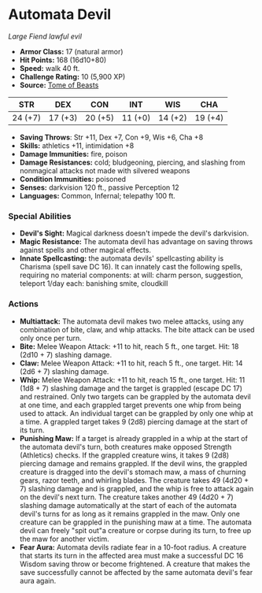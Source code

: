 # Automata Devil

*Large* *Fiend* *lawful evil*

- **Armor Class:** 17 (natural armor)
- **Hit Points:** 168 (16d10+80)
- **Speed:** walk 40 ft.
- **Challenge Rating:** 10 (5,900 XP)
- **Source:** [Tome of Beasts](https://koboldpress.com/kpstore/product/tome-of-beasts-for-5th-edition-print/)

| STR | DEX | CON | INT | WIS | CHA |
| --- | --- | --- | --- | --- | --- |
| 24 (+7) | 17 (+3) | 20 (+5) | 11 (+0) | 14 (+2) | 19 (+4) |

- **Saving Throws**: Str +11, Dex +7, Con +9, Wis +6, Cha +8
- **Skills:** athletics +11, intimidation +8
- **Damage Immunities:** fire, poison
- **Damage Resistances:** cold; bludgeoning, piercing, and slashing from nonmagical attacks not made with silvered weapons
- **Condition Immunities:** poisoned
- **Senses:** darkvision 120 ft., passive Perception 12
- **Languages:** Common, Infernal; telepathy 100 ft.
### Special Abilities
- **Devil's Sight:** Magical darkness doesn't impede the devil's darkvision.
- **Magic Resistance:** The automata devil has advantage on saving throws against spells and other magical effects.
- **Innate Spellcasting:** the automata devils' spellcasting ability is Charisma (spell save DC 16). It can innately cast the following spells, requiring no material components:  at will: charm person, suggestion, teleport  1/day each: banishing smite, cloudkill
### Actions
- **Multiattack:** The automata devil makes two melee attacks, using any combination of bite, claw, and whip attacks. The bite attack can be used only once per turn.
- **Bite:** Melee Weapon Attack: +11 to hit, reach 5 ft., one target. Hit: 18 (2d10 + 7) slashing damage.
- **Claw:** Melee Weapon Attack: +11 to hit, reach 5 ft., one target. Hit: 14 (2d6 + 7) slashing damage.
- **Whip:** Melee Weapon Attack: +11 to hit, reach 15 ft., one target. Hit: 11 (1d8 + 7) slashing damage and the target is grappled (escape DC 17) and restrained. Only two targets can be grappled by the automata devil at one time, and each grappled target prevents one whip from being used to attack. An individual target can be grappled by only one whip at a time. A grappled target takes 9 (2d8) piercing damage at the start of its turn.
- **Punishing Maw:** If a target is already grappled in a whip at the start of the automata devil's turn, both creatures make opposed Strength (Athletics) checks. If the grappled creature wins, it takes 9 (2d8) piercing damage and remains grappled. If the devil wins, the grappled creature is dragged into the devil's stomach maw, a mass of churning gears, razor teeth, and whirling blades. The creature takes 49 (4d20 + 7) slashing damage and is grappled, and the whip is free to attack again on the devil's next turn. The creature takes another 49 (4d20 + 7) slashing damage automatically at the start of each of the automata devil's turns for as long as it remains grappled in the maw. Only one creature can be grappled in the punishing maw at a time. The automata devil can freely "spit out"a creature or corpse during its turn, to free up the maw for another victim.
- **Fear Aura:** Automata devils radiate fear in a 10-foot radius. A creature that starts its turn in the affected area must make a successful DC 16 Wisdom saving throw or become frightened. A creature that makes the save successfully cannot be affected by the same automata devil's fear aura again.
